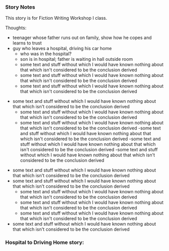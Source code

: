 ### Story Notes

This story is for Fiction Writing Workshop I class.

Thoughts:
* teenager whose father runs out on family, show how he copes and learns to trust
* guy who leaves a hospital, driving his car home
    * who was in the hospital?
    * son is in hospital; father is waiting in hall outside room
    - some text and stuff without which I would have known nothing about that which isn't considered to be the conclusion derived
    - some text and stuff without which I would have known nothing about that which isn't considered to be the conclusion derived
    * some text and stuff without which I would have known nothing about that which isn't considered to be the conclusion derived
- some text and stuff without which I would have known nothing about that which isn't considered to be the conclusion derived
    - some text and stuff without which I would have known nothing about that which isn't considered to be the conclusion derived
    - some text and stuff without which I would have known nothing about that which isn't considered to be the conclusion derived
-some text and stuff without which I would have known nothing about that which isn't considered to be the conclusion derived
-some text and stuff without which I would have known nothing about that which isn't considered to be the conclusion derived
-some text and stuff without which I would have known nothing about that which isn't considered to be the conclusion derived

* some text and stuff without which I would have known nothing about that which isn't considered to be the conclusion derived
* some text and stuff without which I would have known nothing about that which isn't considered to be the conclusion derived
    * some text and stuff without which I would have known nothing about that which isn't considered to be the conclusion derived
    * some text and stuff without which I would have known nothing about that which isn't considered to be the conclusion derived
    * some text and stuff without which I would have known nothing about that which isn't considered to be the conclusion derived
* some text and stuff without which I would have known nothing about that which isn't considered to be the conclusion derived
### Hospital to Driving Home story:
